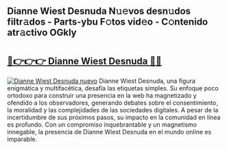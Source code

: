 ## Dianne Wiest Desnuda N𝚞𝚎vos desn𝚞dos filtr𝚊dos - Parts-ybu F𝚘tos vid𝚎o - C𝚘ntenido atr𝚊ctivo OGkly

# <h2><a href="http://mb2pqna.tromn.icu/?c=Dianne+Wiest+Desnuda">🔗👉👉👉 Dianne Wiest Desnuda 🔗🔗</a></h2>

[![Dianne Wiest Desnuda nuevo](https://i.imgur.com/pEAQMta.gif)](http://mb2pqna.tromn.icu/?c=Dianne+Wiest+Desnuda)
Dianne Wiest Desnuda, una figura enigmática y multifacética, desafía las etiquetas simples. Su enfoque poco ortodoxo para construir una presencia en la web ha magnetizado y ofendido a los observadores, generando debates sobre el consentimiento, la moralidad y las complejidades de las sociedades digitales. A pesar de la incertidumbre de sus próximos pasos, su impacto en la comunidad en línea es profundo. Con un compromiso inquebrantable y un magnetismo innegable, la presencia de Dianne Wiest Desnuda en el mundo online es imparable.
